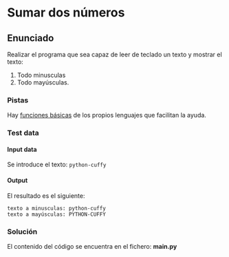# Sumar dos números
## Enunciado
Realizar el programa que sea capaz de leer de teclado un texto y
mostrar el texto:
1. Todo minusculas
2. Todo mayúsculas.

### Pistas
Hay [funciones básicas](https://docs.python.org/3/library/functions.html) de los propios lenguajes que facilitan la ayuda.

### Test data
#### Input data
Se introduce el texto: `python-cuffy`

#### Output
El resultado es el siguiente:
```
texto a minusculas: python-cuffy
texto a mayúsculas: PYTHON-CUFFY
```

### Solución
El contenido del código se encuentra en el fichero: **main.py**
